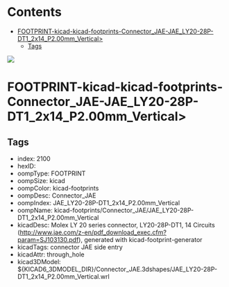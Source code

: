 



Contents
========

* [FOOTPRINT-kicad-kicad-footprints-Connector_JAE-JAE_LY20-28P-DT1_2x14_P2.00mm_Vertical>](#footprint-kicad-kicad-footprints-connector_jae-jae_ly20-28p-dt1_2x14_p200mm_vertical)
	* [Tags](#tags)
  
![][im]
# FOOTPRINT-kicad-kicad-footprints-Connector_JAE-JAE_LY20-28P-DT1_2x14_P2.00mm_Vertical>

## Tags

- index: 2100
- hexID: 
- oompType: FOOTPRINT
- oompSize: kicad
- oompColor: kicad-footprints
- oompDesc: Connector_JAE
- oompIndex: JAE_LY20-28P-DT1_2x14_P2.00mm_Vertical
- oompName: kicad-footprints/Connector_JAE/JAE_LY20-28P-DT1_2x14_P2.00mm_Vertical
- kicadDesc: Molex LY 20 series connector, LY20-28P-DT1, 14 Circuits (http://www.jae.com/z-en/pdf_download_exec.cfm?param=SJ103130.pdf), generated with kicad-footprint-generator
- kicadTags: connector JAE  side entry
- kicadAttr: through_hole
- kicad3DModel: ${KICAD6_3DMODEL_DIR}/Connector_JAE.3dshapes/JAE_LY20-28P-DT1_2x14_P2.00mm_Vertical.wrl



[im]: image.png
